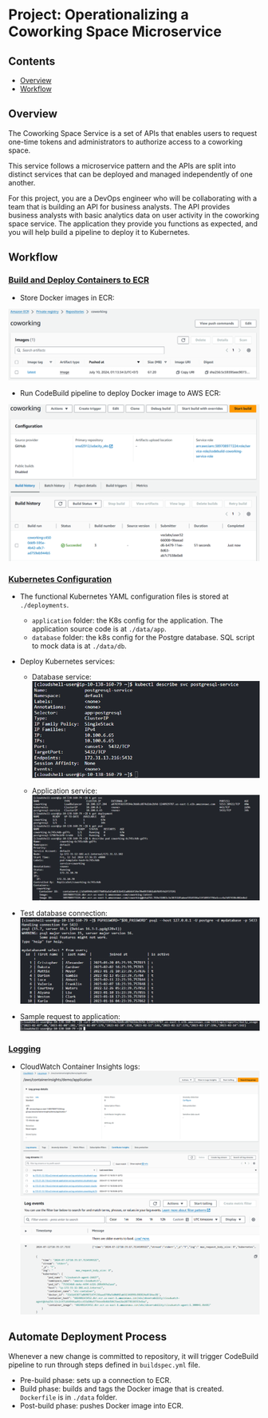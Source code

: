 # Project: Operationalizing a Coworking Space Microservice

## Contents

+ [Overview](#Overview)
+ [Workflow](#Workflow)

## Overview

The Coworking Space Service is a set of APIs that enables users to request one-time tokens and administrators to authorize access to a coworking space.

This service follows a microservice pattern and the APIs are split into distinct services that can be deployed and managed independently of one another.

For this project, you are a DevOps engineer who will be collaborating with a team that is building an API for business analysts. The API provides business analysts with basic analytics data on user activity in the coworking space service. The application they provide you functions as expected, and you will help build a pipeline to deploy it to Kubernetes.

## Workflow

### [Build and Deploy Containers to ECR](work/ecr.md)

- Store Docker images in ECR: 

![Example-DAG](images/ecr_image.png)

- Run CodeBuild pipeline to deploy Docker image to AWS ECR:

![Example-DAG](images/ecr_build.png)

### [Kubernetes Configuration](work/k8s.md)

- The functional Kubernetes YAML configuration files is stored at `./deployments`.
    - `application` folder: the K8s config for the application. The application source code is at `./data/app`.
    - `database` folder: the k8s config for the Postgre database. SQL script to mock data is at `./data/db`.

- Deploy Kubernetes services:
    - Database service:
    ![Database-Service](images/get_db_svc.png)

    - Application service:
    ![Application-Service](images/get_svc.png)

- Test database connection:
![Database-Connection](images/test_database.png)

- Sample request to application:
![Sample-Request](images/test_application.png)

### [Logging](work/logging.md)

- CloudWatch Container Insights logs:
![CCI-Logs](images/get_cloudwatch.png)
![Log-Event](images/get_log_event.png)

## Automate Deployment Process

Whenever a new change is committed to repository, it will trigger CodeBuild pipeline to run through steps defined in `buildspec.yml` file.

- Pre-build phase: sets up a connection to ECR.
- Build phase: builds and tags the Docker image that is created. `Dockerfile` is in `./data` folder.
- Post-build phase: pushes Docker image into ECR.

